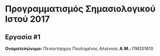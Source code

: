 # Προγραμματισμός Σημασιολογικού Ιστού 2017
## Εργασία #1

**Ονοματεπώνυμο:** Πενηντάρχου Πουλημένος Αλκίνοος
**Α.Μ.:** ΠΜ201610


